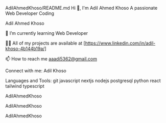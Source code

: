 AdilAhmedKhoso/README.md
Hi 👋, I'm Adil Ahmed Khoso
A passionate Web Developer Coding

Adil Ahmed Khoso

🌱 I’m currently learning Web Developer

👨‍💻 All of my projects are available at [https://www.linkedin.com/in/adil-khoso-4b144b19a/]


📫 How to reach me aaadi5362@gmail.com

Connect with me:
Adil Khoso  

Languages and Tools:
git javascript nextjs nodejs postgresql python react tailwind typescript

AdilAhmedKhoso

AdilAhmedKhoso

AdilAhmedKhoso
